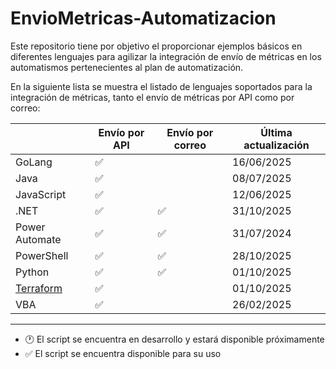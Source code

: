 # EnvioMetricas-Automatizacion

Este repositorio tiene por objetivo el proporcionar ejemplos básicos en diferentes lenguajes para agilizar la integración de envío de métricas en los automatismos pertenecientes al plan de automatización.

En la siguiente lista se muestra el listado de lenguajes soportados para la integración de métricas, tanto el envío de métricas por API como por correo:

|                                    | Envío por API                        | Envío por correo | Última actualización |
|------------------------------------|-------------------------------|----------------------|----------------------|
| GoLang                     | :white_check_mark: | | 16/06/2025           |
| Java                               | :white_check_mark: | | 08/07/2025           |
| JavaScript                                | :white_check_mark: | | 12/06/2025           |
| .NET                     | :white_check_mark: | :white_check_mark: | 31/10/2025           |
| Power Automate                     | :white_check_mark: | :white_check_mark: | 31/07/2024           |
| PowerShell                         | :white_check_mark: | :white_check_mark: | 28/10/2025           |
| Python                             | :white_check_mark: | :white_check_mark: | 01/10/2025           |
| [Terraform](./Terraform/README.md) | :white_check_mark: | | 01/10/2025           |
| VBA                                | :white_check_mark: | | 26/02/2025           |

---

- :clock1: El script se encuentra en desarrollo y estará disponible próximamente
- :white_check_mark: El script se encuentra disponible para su uso
